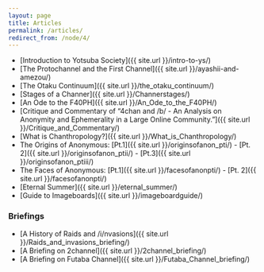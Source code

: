 ```yaml
---
layout: page
title: Articles
permalink: /articles/
redirect_from: /node/4/
---
```


* [Introduction to Yotsuba Society]({{ site.url }}/intro-to-ys/)
* [The Protochannel and the First Channel]({{ site.url }}/ayashii-and-amezou/)
* [The Otaku Continuum]({{ site.url }}/the_otaku_continuum/)
* [Stages of a Channer]({{ site.url }}/Channerstages/)
* [An Ode to the F40PH]({{ site.url }}/An_Ode_to_the_F40PH/)
* [Critique and Commentary of “4chan and /b/ - An Analysis on Anonymity and Ephemerality in a Large Online Community.”]({{ site.url }}/Critique_and_Commentary/)
* [What is Chanthropology?]({{ site.url }}/What_is_Chanthropology/)
* The Origins of Anonymous: [Pt.1]({{ site.url }}/originsofanon_pti/) - [Pt. 2]({{ site.url }}/originsofanon_ptii/) - [Pt.3]({{ site.url }}/originsofanon_ptiii/)
* The Faces of Anonymous: [Pt.1]({{ site.url }}/facesofanonpti/) - [Pt. 2]({{ site.url }}/facesofanonpti/)
* [Eternal Summer]({{ site.url }}/eternal_summer/)
* [Guide to Imageboards]({{ site.url }}/imageboardguide/)

### Briefings

* [A History of Raids and /i/nvasions]({{ site.url }}/Raids_and_invasions_briefing/)
* [A Briefing on 2channel]({{ site.url }}/2channel_briefing/)
* [A Briefing on Futaba Channel]({{ site.url }}/Futaba_Channel_briefing/)
